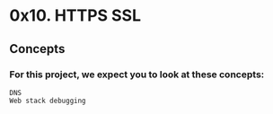 # 0x10. HTTPS SSL

## Concepts
### For this project, we expect you to look at these concepts:
```
DNS
Web stack debugging
```
